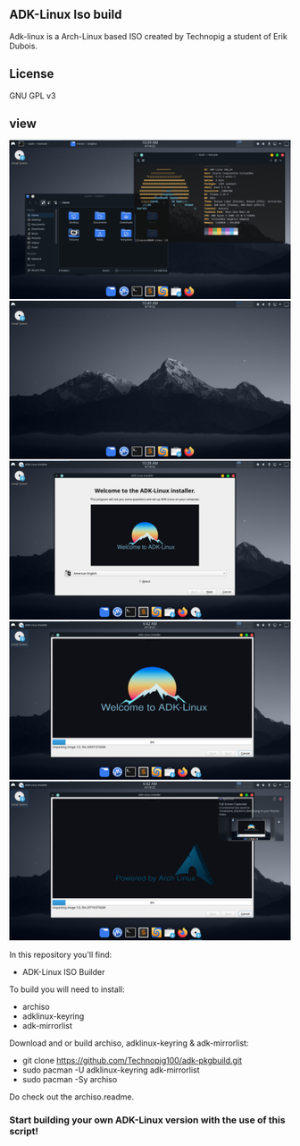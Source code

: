 ## ADK-Linux Iso build

Adk-linux is a Arch-Linux based ISO created by Technopig a student of Erik Dubois.

## License

GNU GPL v3

## view
![view](View-1.png?raw=true)
![view](View-2.png?raw=true)
![view](View-3.png?raw=true)
![view](View-4.png?raw=true)
![view](View-5.png?raw=true)

In this repository you'll find:

-  ADK-Linux ISO Builder

To build you will need to install:

-  archiso
-  adklinux-keyring
-  adk-mirrorlist

Download and or build archiso, adklinux-keyring & adk-mirrorlist:

-  git clone https://github.com/Technopig100/adk-pkgbuild.git
-  sudo pacman -U adklinux-keyring adk-mirrorlist
-  sudo pacman -Sy archiso

Do check out the archiso.readme.

### Start building your own ADK-Linux version with the use of this script!
